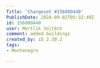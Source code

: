 ```yaml
---
Title: 'Changeset #156080440'
PublishDate: 2024-09-02T05:32:49Z
id: 156080440
user: Mertlík Vojtěch
comment: added buildings
created_by: iD 2.30.2
tags:
- Montenegro

---
```


